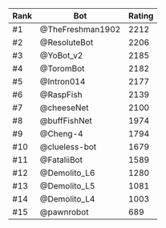 Rank|Bot|Rating
---|---|---
#1|@TheFreshman1902|2212
#2|@ResoluteBot|2206
#3|@YoBot_v2|2185
#4|@ToromBot|2182
#5|@Intron014|2177
#6|@RaspFish|2139
#7|@cheeseNet|2100
#8|@buffFishNet|1974
#9|@Cheng-4|1794
#10|@clueless-bot|1679
#11|@FataliiBot|1589
#12|@Demolito_L6|1280
#13|@Demolito_L5|1081
#14|@Demolito_L4|1003
#15|@pawnrobot|689
